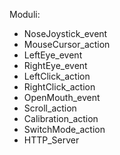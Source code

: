 Moduli:
- NoseJoystick_event
- MouseCursor_action
- LeftEye_event
- RightEye_event
- LeftClick_action
- RightClick_action
- OpenMouth_event
- Scroll_action
- Calibration_action
- SwitchMode_action
- HTTP_Server

